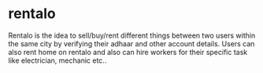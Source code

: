 # rentalo
Rentalo is the idea to sell/buy/rent different things between two users within the same city by verifying their adhaar and other account details.
Users can also rent home on rentalo and also can hire workers for their specific task like electrician, mechanic etc..
